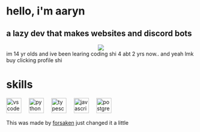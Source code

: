 # hello, i'm aaryn
## a lazy dev that makes websites and discord bots
<div align="center">
  <a href="https://discord.com/users/701092816419553330"><img src="https://lanyard.cnrad.dev/api/701092816419553330?bg=000000&idleMessage=doing%20nothin...%20so%20yeah&theme=dark&showDisplayName=true" /></a>  
  </div>
im 14 yr olds and ive been learing coding shi 4 abt 2 yrs now.. and yeah lmk buy clicking profile shi

# skills
<div align="left">
  <img src="https://cdn.jsdelivr.net/gh/devicons/devicon/icons/vscode/vscode-original.svg" height="40" alt="vscode logo"  />
  <img width="12" />
  <img src="https://cdn.jsdelivr.net/gh/devicons/devicon/icons/python/python-original.svg" height="40" alt="python logo"  />
  <img width="12" />
  <img src="https://cdn.jsdelivr.net/gh/devicons/devicon/icons/typescript/typescript-original.svg" height="40" alt="typescript logo"  />
  <img width="12" />
  <img src="https://cdn.jsdelivr.net/gh/devicons/devicon/icons/javascript/javascript-original.svg" height="40" alt="javascript logo"  />
  <img width="12" />
  <img src="https://cdn.jsdelivr.net/gh/devicons/devicon/icons/postgresql/postgresql-original.svg" height="40" alt="postgresql logo"  />
</div>



This was made by [forsaken](https://github.com/iarguealot) just changed it a little
